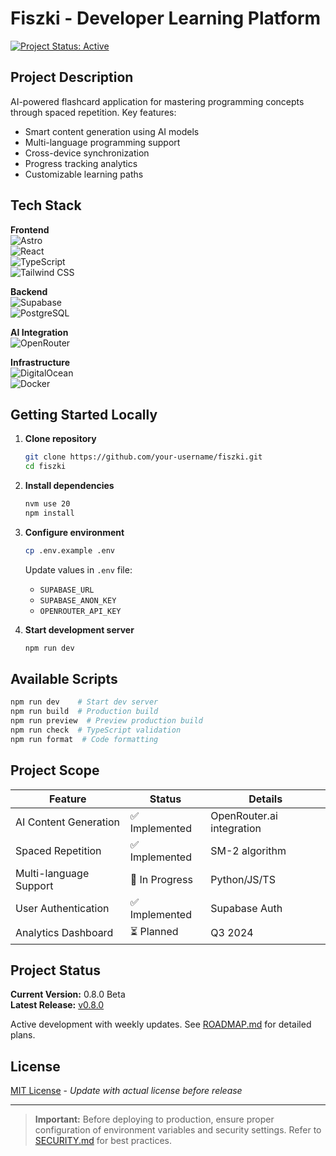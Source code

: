 # Fiszki - Developer Learning Platform

[![Project Status: Active](https://img.shields.io/badge/repo_status-active-brightgreen.svg)](https://github.com/your-username/fiszki)

## Project Description
AI-powered flashcard application for mastering programming concepts through spaced repetition. Key features:
- Smart content generation using AI models
- Multi-language programming support
- Cross-device synchronization
- Progress tracking analytics
- Customizable learning paths

## Tech Stack
**Frontend**  
![Astro](https://img.shields.io/badge/Astro-5.0-FF5D01?logo=astro)  
![React](https://img.shields.io/badge/React-19.0-61DAFB?logo=react)  
![TypeScript](https://img.shields.io/badge/TypeScript-5.0-3178C6?logo=typescript)  
![Tailwind CSS](https://img.shields.io/badge/Tailwind-3.3-06B6D4?logo=tailwind-css)

**Backend**  
![Supabase](https://img.shields.io/badge/Supabase-3.0-3ECF8E?logo=supabase)  
![PostgreSQL](https://img.shields.io/badge/PostgreSQL-16-4169E1?logo=postgresql)

**AI Integration**  
![OpenRouter](https://img.shields.io/badge/OpenRouter.ai-1.0-4B32C3)

**Infrastructure**  
![DigitalOcean](https://img.shields.io/badge/DigitalOcean-1.0-0080FF?logo=digitalocean)  
![Docker](https://img.shields.io/badge/Docker-24.0-2496ED?logo=docker)

## Getting Started Locally

1. **Clone repository**
   ```bash
   git clone https://github.com/your-username/fiszki.git
   cd fiszki
   ```

2. **Install dependencies**
   ```bash
   nvm use 20
   npm install
   ```

3. **Configure environment**
   ```bash
   cp .env.example .env
   ```
   Update values in `.env` file:
   - `SUPABASE_URL`
   - `SUPABASE_ANON_KEY`
   - `OPENROUTER_API_KEY`

4. **Start development server**
   ```bash
   npm run dev
   ```

## Available Scripts
```bash
npm run dev    # Start dev server
npm run build  # Production build
npm run preview  # Preview production build
npm run check  # TypeScript validation
npm run format  # Code formatting
```

## Project Scope
| Feature | Status | Details |
|---------|--------|---------|
| AI Content Generation | ✅ Implemented | OpenRouter.ai integration |
| Spaced Repetition | ✅ Implemented | SM-2 algorithm |
| Multi-language Support | 🚧 In Progress | Python/JS/TS |
| User Authentication | ✅ Implemented | Supabase Auth |
| Analytics Dashboard | ⏳ Planned | Q3 2024 |

## Project Status
**Current Version:** 0.8.0 Beta  
**Latest Release:** [v0.8.0](https://github.com/your-username/fiszki/releases)  

Active development with weekly updates. See [ROADMAP.md](docs/ROADMAP.md) for detailed plans.

## License
[MIT License](LICENSE) - *Update with actual license before release*

---

> **Important:** Before deploying to production, ensure proper configuration of environment variables and security settings. Refer to [SECURITY.md](docs/SECURITY.md) for best practices.
